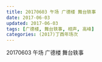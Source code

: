 ```yaml
---
title: 20170603 午场 广德楼 舞台轶事
date: 2017-06-03
updated: 2017-06-03
tags: [广德楼, 舞台轶事, 相声, 高峰] 
categories: (2017)丁酉年场次 
---
```

20170603 午场 广德楼 舞台轶事